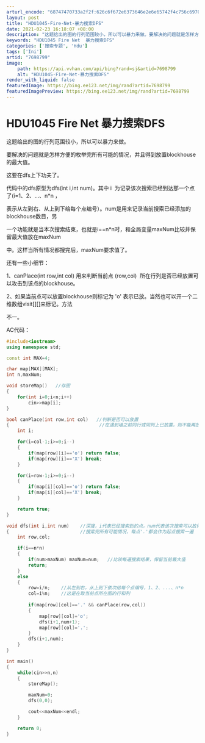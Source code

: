 ```yaml
---
arturl_encode: "68747470733a2f2f:626c6f672e6373646e2e6e65742f4c756c6970656e675f6370:702f61727469636c652f64657461696c732f37363938373939"
layout: post
title: "HDU1045-Fire-Net-暴力搜索DFS"
date: 2021-02-23 16:18:07 +08:00
description: "这题给出的图的行列范围较小，所以可以暴力来做。要解决的问题就是怎样方便的枚举完所有可能的情况，并且得"
keywords: "HDU1045 Fire Net  暴力搜索DFS"
categories: ['搜索专题', 'Hdu']
tags: ['Ini']
artid: "7698799"
image:
    path: https://api.vvhan.com/api/bing?rand=sj&artid=7698799
    alt: "HDU1045-Fire-Net-暴力搜索DFS"
render_with_liquid: false
featuredImage: https://bing.ee123.net/img/rand?artid=7698799
featuredImagePreview: https://bing.ee123.net/img/rand?artid=7698799
---
```


# HDU1045 Fire Net 暴力搜索DFS

这题给出的图的行列范围较小，所以可以暴力来做。

要解决的问题就是怎样方便的枚举完所有可能的情况，并且得到放置blockhouse的最大值。

这要在dfs上下功夫了。

代码中的dfs原型为dfs(int i,int num)。其中 i  为记录该次搜索已经到达那一个点了(i=1、2、...、n\*n ，

表示从左到右、从上到下给每个点编号）。num是用来记录当前搜索已经添加的blockhouse数目，另

一个功能就是当本次搜索结束，也就是i==n\*n时，和全局变量maxNum比较并保留最大值放在maxNum

中。这样当所有情况都搜完后，maxNum要求值了。

还有一些小细节：

1、canPlace(int row,int col) 用来判断当前点 (row,col)  所在行列是否已经放置可以攻击到该点的blockhouse。

2、如果当前点可以放置blockhouse则标记为 'o' 表示已放。当然也可以开一个二维数组visit[][]来标记。方法

不一。

AC代码：

```cpp
#include<iostream>
using namespace std;

const int MAX=4;

char map[MAX][MAX];
int n,maxNum;   

void storeMap()   //存图
{
	for(int i=0;i<n;i++)
		cin>>map[i];
}

bool canPlace(int row,int col)   //判断是否可以放置
{                                 //在遇到墙之前同行或同列上已放置，则不能再放
	int i;

	for(i=col-1;i>=0;i--)
	{
		if(map[row][i]=='o') return false;
		if(map[row][i]=='X') break;
	}

	for(i=row-1;i>=0;i--)
	{
		if(map[i][col]=='o') return false;
		if(map[i][col]=='X') break;
	}

	return true;
}

void dfs(int i,int num)    //深搜，i代表已经搜索到的点，num代表该次搜索可以放得最多blockhouse
{                          //搜索完所有可能情况，每点'.'都会作为起点搜索一遍
	int row,col;

	if(i==n*n)
	{
		if(num>maxNum) maxNum=num;   //比较每遍搜索结果，保留当前最大值
		return;
	}
	else
	{
		row=i/n;    //从左到右，从上到下依次给每个点编号，1、2、...、n*n
		col=i%n;    //这是在取当前点所在图的行和列
		
		if(map[row][col]=='.' && canPlace(row,col))
		{
			map[row][col]='o';
			dfs(i+1,num+1);
			map[row][col]='.';
		}
		dfs(i+1,num);
	}
}

int main()
{
	while(cin>>n,n)
	{
		storeMap();

		maxNum=0;
		dfs(0,0);

		cout<<maxNum<<endl;
	}

	return 0;
}

```